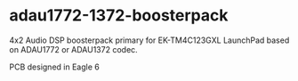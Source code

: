 # adau1772-1372-boosterpack
4x2 Audio DSP boosterpack primary for EK-TM4C123GXL LaunchPad based on ADAU1772 or ADAU1372 codec.


PCB designed in Eagle 6
